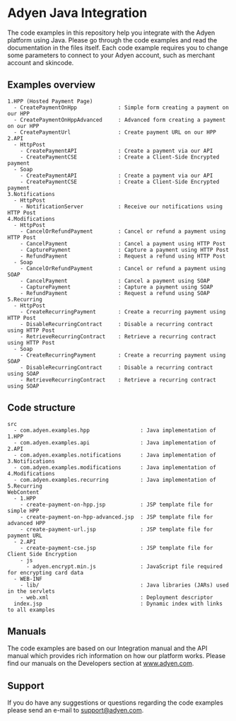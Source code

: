 Adyen Java Integration
==============
The code examples in this repository help you integrate with the Adyen platform using Java. Please go through the code examples and read the documentation in the files itself. Each code example requires you to change some parameters to connect to your Adyen account, such as merchant account and skincode.

## Examples overview
```
1.HPP (Hosted Payment Page)
  - CreatePaymentOnHpp             : Simple form creating a payment on our HPP
  - CreatePaymentOnHppAdvanced     : Advanced form creating a payment on our HPP
  - CreatePaymentUrl               : Create payment URL on our HPP
2.API
  - HttpPost
    - CreatePaymentAPI             : Create a payment via our API
    - CreatePaymentCSE             : Create a Client-Side Encrypted payment
  - Soap
    - CreatePaymentAPI             : Create a payment via our API
    - CreatePaymentCSE             : Create a Client-Side Encrypted payment
3.Notifications
  - HttpPost
    - NotificationServer           : Receive our notifications using HTTP Post
4.Modifications
  - HttpPost
    - CancelOrRefundPayment        : Cancel or refund a payment using HTTP Post
    - CancelPayment                : Cancel a payment using HTTP Post
    - CapturePayment               : Capture a payment using HTTP Post
    - RefundPayment                : Request a refund using HTTP Post
  - Soap
    - CancelOrRefundPayment        : Cancel or refund a payment using SOAP
    - CancelPayment                : Cancel a payment using SOAP
    - CapturePayment               : Capture a payment using SOAP
    - RefundPayment                : Request a refund using SOAP
5.Recurring
  - HttpPost
    - CreateRecurringPayment       : Create a recurring payment using HTTP Post
    - DisableRecurringContract     : Disable a recurring contract using HTTP Post
    - RetrieveRecurringContract    : Retrieve a recurring contract using HTTP Post
  - Soap
    - CreateRecurringPayment       : Create a recurring payment using SOAP
    - DisableRecurringContract     : Disable a recurring contract using SOAP
    - RetrieveRecurringContract    : Retrieve a recurring contract using SOAP
```

## Code structure
```
src
  - com.adyen.examples.hpp                : Java implementation of 1.HPP
  - com.adyen.examples.api                : Java implementation of 2.API
  - com.adyen.examples.notifications      : Java implementation of 3.Notifications
  - com.adyen.examples.modifications      : Java implementation of 4.Modifications
  - com.adyen.examples.recurring          : Java implementation of 5.Recurring
WebContent
  - 1.HPP
    - create-payment-on-hpp.jsp           : JSP template file for simple HPP
    - create-payment-on-hpp-advanced.jsp  : JSP template file for advanced HPP
    - create-payment-url.jsp              : JSP template file for payment URL
  - 2.API
    - create-payment-cse.jsp              : JSP template file for Client Side Encryption
    - js
      - adyen.encrypt.min.js              : JavaScript file required for encrypting card data
  - WEB-INF
    - lib/                                : Java libraries (JARs) used in the servlets
    - web.xml                             : Deployment descriptor
  index.jsp                               : Dynamic index with links to all examples
```

## Manuals
The code examples are based on our Integration manual and the API manual which provides rich information on how our platform works. Please find our manuals on the Developers section at www.adyen.com.

## Support
If you do have any suggestions or questions regarding the code examples please send an e-mail to support@adyen.com.
